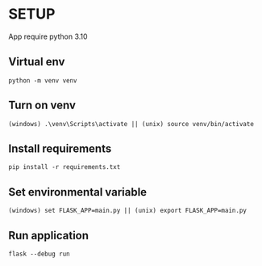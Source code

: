 # SETUP
App require python 3.10

## Virtual env
```
python -m venv venv
```

## Turn on venv
```
(windows) .\venv\Scripts\activate || (unix) source venv/bin/activate
```

## Install requirements
```
pip install -r requirements.txt
```

## Set environmental variable
```
(windows) set FLASK_APP=main.py || (unix) export FLASK_APP=main.py
```

## Run application
```
flask --debug run
```